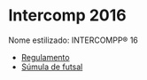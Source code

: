# Intercomp 2016

Nome estilizado: INTERCOMPP® 16

- [Regulamento](https://drive.google.com/file/d/12_IKJAZetUqCHFLDmv4IFONIKqVKYroe/view)
- [Súmula de futsal](https://drive.google.com/file/d/1f8esLPTV2x1ceUizc22kIU7jT7a3fKG9/view)
